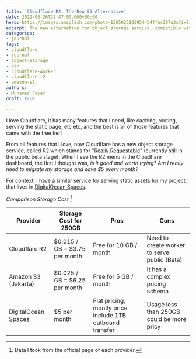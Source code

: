 ```yaml
---
title: 'Cloudflare R2: The New S3 Alternative'
date: 2022-06-26T22:47:00.000+00:00
hero: https://images.unsplash.com/photo-1565026103954-b4ffec207a3c?ixlib=rb-1.2.1&ixid=MnwxMjA3fDB8MHxwaG90by1wYWdlfHx8fGVufDB8fHx8&auto=format&fit=crop&w=2940&q=80
excerpt: The new alternative for object storage service, compatible with Amazon S3
categories:
- journal
tags:
- cloudflare
- journal
- object-storage
- cdn
- cloudflare-worker
- cloudflare-r2
- amazon-s3
authors:
- Muhamad Fajar
draft: true

---
```

I love Cloudflare, it has many features that I need, like caching, routing, serving the static page, etc etc, and the best is all of those features that came with the free tier!

From all features that I love, now Cloudflare has a new object storage service, called R2 which stands for "[Really Requestable](https://blog.cloudflare.com/introducing-r2-object-storage/ "Announcing Cloudflare R2")" (currently still in the public beta stage). When I see the R2 menu in the Cloudflare dashboard, the first I thought was, _is it good and worth trying? Am I really need to migrate my storage and save $5 every month?_

For context: I have a similar service for serving static assets for my project, that lives in [DigitalOcean Spaces](https://www.digitalocean.com/products/spaces "DigitalOcean Spaces").

<cite>Comparison Storage Cost [^1]</cite>
[^1]: Data I took from the official page of each provider.

| Provider | Storage Cost for 250GB | Pros | Cons |
| --- | --- | --- | --- |
| Cloudflare R2 | $0.015 / GB = $3.75 per month | Free for 10 GB / month | Need to create worker to serve public (Beta) |
| Amazon S3 (Jakarta) | $0.025 / GB = $6.25 per month | Free for 5 GB / month | It has a complex pricing schema |
| DigitalOcean Spaces | $5 per month | Flat pricing, montly price include 1TB outbound transfer | Usage less than 250GB could be more pricy |
